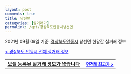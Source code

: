 ```yaml
---
layout: post
comments: true
title: 남선면
categories: [실거래가]
permalink: /apt/경상북도안동시남선면
---
```


2021년 09월 06일 기준, <a href="/apt/경상북도안동시">경상북도안동시</a> 남선면 한달간 실거래 정보

<a style="color: blue;" href="/apt/경상북도안동시">< 경상북도 안동시 전체 실거래 정보</a>
<!---- start ---->
<table>
  <tr>
    <td colspan="4" style="font-weight: bold;"><a href="/apt/경상북도안동시남선면{name_without_space}">오늘 등록된 실거래 정보가 없습니다</a> &nbsp;&nbsp;&nbsp; <a style="color: blue; font-size: smaller;" href="/apt/경상북도안동시남선면{name_without_space}">면적별 최고가 ></a></td>
  </tr>
    
</table>
<!---- end ---->
    